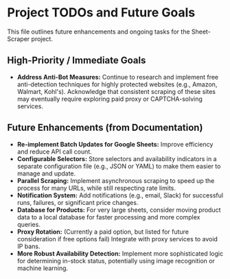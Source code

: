 # Project TODOs and Future Goals

This file outlines future enhancements and ongoing tasks for the Sheet-Scraper project.

## High-Priority / Immediate Goals

*   **Address Anti-Bot Measures:** Continue to research and implement free anti-detection techniques for highly protected websites (e.g., Amazon, Walmart, Kohl's). Acknowledge that consistent scraping of these sites may eventually require exploring paid proxy or CAPTCHA-solving services.

## Future Enhancements (from Documentation)

*   **Re-implement Batch Updates for Google Sheets:** Improve efficiency and reduce API call count.
*   **Configurable Selectors:** Store selectors and availability indicators in a separate configuration file (e.g., JSON or YAML) to make them easier to manage and update.
*   **Parallel Scraping:** Implement asynchronous scraping to speed up the process for many URLs, while still respecting rate limits.
*   **Notification System:** Add notifications (e.g., email, Slack) for successful runs, failures, or significant price changes.
*   **Database for Products:** For very large sheets, consider moving product data to a local database for faster processing and more complex queries.
*   **Proxy Rotation:** (Currently a paid option, but listed for future consideration if free options fail) Integrate with proxy services to avoid IP bans.
*   **More Robust Availability Detection:** Implement more sophisticated logic for determining in-stock status, potentially using image recognition or machine learning.
